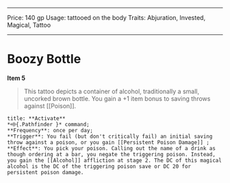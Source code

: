 
---
Price: 140 gp
Usage: tattooed on the body
Traits: Abjuration, Invested, Magical, Tattoo

---

# Boozy Bottle

**Item 5**

> This tattoo depicts a container of alcohol, traditionally a small, uncorked brown bottle. You gain a +1 item bonus to saving throws against [[Poison]].

```ad-embed-ability
title: **Activate**
*⬲{.Pathfinder }* command; 
**Frequency**: once per day;
**Trigger**: You fail (but don't critically fail) an initial saving throw against a poison, or you gain [[Persistent Poison Damage]] ;
**Effect**: You pick your poison. Calling out the name of a drink as though ordering at a bar, you negate the triggering poison. Instead, you gain the [[Alcohol]] affliction at stage 2. The DC of this magical alcohol is the DC of the triggering poison save or DC 20 for persistent poison damage.

```
